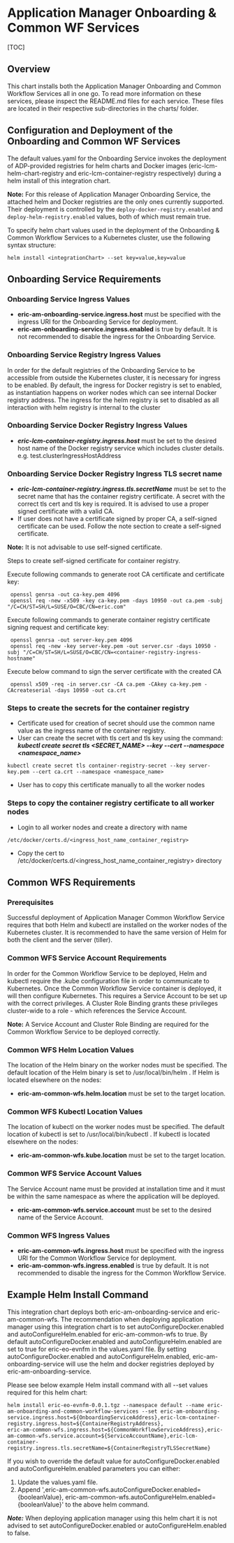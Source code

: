 # Application Manager Onboarding & Common WF Services

[TOC]

## Overview
This chart installs both the Application Manager Onboarding and Common Workflow Services all in one go. To read more information on these services, please inspect the README.md files for each service. These files are located in their respective sub-directories in the charts/ folder.

## Configuration and Deployment of the Onboarding and Common WF Services
The default values.yaml for the Onboarding Service invokes the deployment of ADP-provided registries for helm charts
and Docker images (eric-lcm-helm-chart-registry and eric-lcm-container-registry respectively) during a helm install of this integration chart.

**Note:** For this release of Application Manager Onboarding Service, the attached helm and Docker registries are the only ones currently
supported. Their deployment is controlled by the `deploy-docker-registry.enabled` and `deploy-helm-registry.enabled` values, both of which must remain
true.

To specify helm chart values used in the deployment of the Onboarding & Common Workflow Services to a Kubernetes cluster, use the
following syntax structure:

```
helm install <integrationChart> --set key=value,key=value
```

## Onboarding Service Requirements

### Onboarding Service Ingress Values
* **eric-am-onboarding-service.ingress.host** must be specified with the ingress URI for the Onboarding Service for deployment.
* **eric-am-onboarding-service.ingress.enabled** is true by default. It is not recommended to disable the ingress for the Onboarding Service.

### Onboarding Service Registry Ingress Values
In order for the default registries of the Onboarding Service to be accessible from outside the Kubernetes cluster, it is necessary for ingress to
be enabled.
By default, the ingress for Docker registry is set to enabled, as instantiation happens on worker nodes which can see internal Docker registry
address.
The ingress for the helm registry is set to disabled as all interaction with helm registry is internal to the cluster

### Onboarding Service Docker Registry Ingress Values
* ***eric-lcm-container-registry.ingress.host*** must be set to the desired host name of the Docker registry service which includes cluster
details.
     e.g. test.clusterIngressHostAddress

### Onboarding Service Docker Registry Ingress TLS secret name
* ***eric-lcm-container-registry.ingress.tls.secretName*** must be set to the secret name that has the container registry certificate.
A secret with the correct tls cert and tls key is required. It is advised to use a proper signed certificate with a valid CA.
* If user does not have a certificate signed by proper CA, a self-signed certificate can be used. Follow the note section to create a self-signed certificate.

**Note:** It is not advisable to use self-signed certificate.

Steps to create self-signed certificate for container registry.

Execute following commands to generate root CA certificate and certificate key:
```
 openssl genrsa -out ca-key.pem 4096
 openssl req -new -x509 -key ca-key.pem -days 10950 -out ca.pem -subj "/C=CH/ST=SH/L=SUSE/O=CBC/CN=eric.com"
```

Execute following commands to generate container registry certificate signing request and certificate key:
```
 openssl genrsa -out server-key.pem 4096
 openssl req -new -key server-key.pem -out server.csr -days 10950 -subj "/C=CH/ST=SH/L=SUSE/O=CBC/CN=<container-registry-ingress-hostname"
```

Execute below command to sign the server certificate with the created CA
```
 openssl x509 -req -in server.csr -CA ca.pem -CAkey ca-key.pem -CAcreateserial -days 10950 -out ca.crt
```


### Steps to create the secrets for the container registry
* Certificate used for creation of secret should use the common name value as the ingress name of the container registry.
* User can create the secret with tls cert and tls key using the command:
***kubectl create secret tls <SECRET_NAME> --key <key-file> --cert <cert-file> --namespace <namespace_name>***

```
kubectl create secret tls container-registry-secret --key server-key.pem --cert ca.crt --namespace <namespace_name>
```
* User has to copy this certificate manually to all the worker nodes

### Steps to copy the container registry certificate to all worker nodes
* Login to all worker nodes and create a directory with name
```
/etc/docker/certs.d/<ingress_host_name_container_registry>
```
* Copy the cert to /etc/docker/certs.d/<ingress_host_name_container_registry> directory

## Common WFS Requirements

### Prerequisites
Successful deployment of Application Manager Common Workflow Service requires that both Helm and kubectl are installed on the worker nodes of the Kubernetes cluster.
It is recommended to have the same version of Helm for both the client and the server (tiller).

### Common WFS Service Account Requirements
In order for the Common Workflow Service to be deployed, Helm and kubectl require the .kube configuration file in order to communicate to Kubernetes. Once the Common Workflow Service container is deployed, it will then configure Kubernetes.
This requires a Service Account to be set up with the correct privileges. A Cluster Role Binding grants these privileges cluster-wide to a role - which references the Service Account.

**Note:** A Service Account and Cluster Role Binding are required for the Common Workflow Service to be deployed correctly.

### Common WFS Helm Location Values
The location of the Helm binary on the worker nodes must be specified. The default location of the Helm binary is set to /usr/local/bin/helm .
If Helm is located elsewhere on the nodes:
* **eric-am-common-wfs.helm.location** must be set to the target location.

### Common WFS Kubectl Location Values
The location of kubectl on the worker nodes must be specified. The default location of kubectl is set to /usr/local/bin/kubectl .
If kubectl is located elsewhere on the nodes:
* **eric-am-common-wfs.kube.location** must be set to the target location.

### Common WFS Service Account Values
The Service Account name must be provided at installation time and it must be within the same namespace as where the application will be deployed.
* **eric-am-common-wfs.service.account** must be set to the desired name of the Service Account.

### Common WFS Ingress Values
* **eric-am-common-wfs.ingress.host** must be specified with the ingress URI for the Common Workflow Service for deployment.
* **eric-am-common-wfs.ingress.enabled** is true by default. It is not recommended to disable the ingress for the Common Workflow Service.

## Example Helm Install Command
This integration chart deploys both eric-am-onboarding-service and eric-am-common-wfs. The recommendation when deploying application manager using this integration chart is to set autoConfigureDocker.enabled and autoConfigureHelm.enabled for eric-am-common-wfs to true.
By default autoConfigureDocker.enabled and autoConfigureHelm.enabled are set to true for eric-eo-evnfm in the values.yaml file. By setting autoConfigureDocker.enabled and autoConfigureHelm.enabled, eric-am-onboarding-service will use the helm and docker registries deployed by eric-am-onboarding-service.

Please see below example Helm install command with all --set values required for this helm chart:

```
helm install eric-eo-evnfm-0.0.1.tgz --namespace default --name eric-am-onboarding-and-common-workflow-services --set eric-am-onboarding-service.ingress.host=${OnboardingServiceAddress},eric-lcm-container-registry.ingress.host=${ContainerRegistryAddress},
eric-am-common-wfs.ingress.host=${CommonWorkflowServiceAddress},eric-am-common-wfs.service.account=${ServiceAccountName},eric-lcm-container-registry.ingress.tls.secretName=${ContainerRegistryTLSSecretName}
```

If you wish to override the default value for autoConfigureDocker.enabled and autoConfigureHelm.enabled parameters you can either:
1. Update the values.yaml file.
2. Append ',eric-am-common-wfs.autoConfigureDocker.enabled={booleanValue}, eric-am-common-wfs.autoConfigureHelm.enabled={booleanValue}' to the above helm command.

***Note:*** When deploying application manager using this helm chart it is not advised to set autoConfigureDocker.enabled or autoConfigureHelm.enabled to false.
